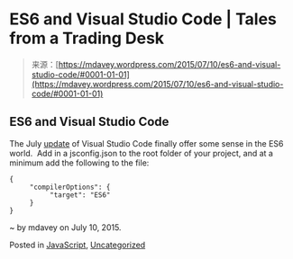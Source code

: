 <!--yml
category: 未分类
date: 2024-05-18 05:40:59
-->

# ES6 and Visual Studio Code | Tales from a Trading Desk

> 来源：[https://mdavey.wordpress.com/2015/07/10/es6-and-visual-studio-code/#0001-01-01](https://mdavey.wordpress.com/2015/07/10/es6-and-visual-studio-code/#0001-01-01)

## ES6 and Visual Studio Code

The July [update](https://code.visualstudio.com/Updates) of Visual Studio Code finally offer some sense in the ES6 world.  Add in a jsconfig.json to the root folder of your project, and at a minimum add the following to the file:

```
{
     "compilerOptions": {
          "target": "ES6"
     }
}

```

~ by mdavey on July 10, 2015.

Posted in [JavaScript](https://mdavey.wordpress.com/category/languages/javascript/), [Uncategorized](https://mdavey.wordpress.com/category/uncategorized/)